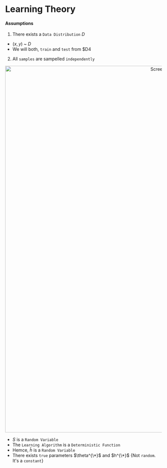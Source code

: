 # Learning Theory

#### Assumptions 
1) There exists a `Data Distribution` $D$ 
* $(x,y)$ ~ $D$ 
* We will both, `train` and `test` from $D4 
2) All `samples` are sampelled `independently` 


 <p align="center"><img width="1177" alt="Screenshot 2023-04-07 at 5 33 36 PM" src="https://user-images.githubusercontent.com/97736991/230605657-5a6ae884-a21c-457e-b117-e56945fd40b8.png">
</p>

* $S$ is a `Random Variable`
* The `Learning Algorithm` is a `Deterministic Function` 
* Hemce, $\hat{h}$ is a `Random Variable` 
* There exists `true` parameters $\theta^{\*}$ and $h^{\*}$ {Not `random`. It's a `constant`}
